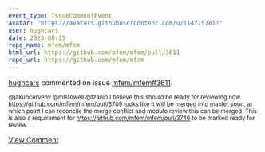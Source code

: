 ```yaml
---
event_type: IssueCommentEvent
avatar: "https://avatars.githubusercontent.com/u/114775781?"
user: hughcars
date: 2023-08-15
repo_name: mfem/mfem
html_url: https://github.com/mfem/mfem/pull/3611
repo_url: https://github.com/mfem/mfem
---
```


<a href='https://github.com/hughcars' target='_blank'>hughcars</a> commented on issue <a href='https://github.com/mfem/mfem/pull/3611' target='_blank'>mfem/mfem#3611</a>.

<small>@jakubcerveny @mlstowell @tzanio I believe this should be ready for reviewing now. https://github.com/mfem/mfem/pull/3709 looks like it will be merged into master soon, at which point I can reconcile the merge conflict and modulo review this can be merged. This is also a requirement for https://github.com/mfem/mfem/pull/3746 to be marked ready for review. ...</small>

<a href='https://github.com/mfem/mfem/pull/3611' target='_blank'>View Comment</a>